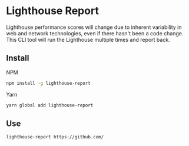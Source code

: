 # Lighthouse Report

Lighthouse performance scores will change due to inherent variability in web and network technologies, even if there hasn't been a code change. This CLI tool will run the Lighthouse multiple times and report back.

## Install

NPM

```sh
npm install -g lighthouse-report
```

Yarn

```sh
yarn global add lighthouse-report
```

## Use

```sh
lighthouse-report https://github.com/
```
